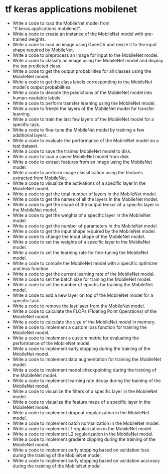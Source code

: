 # tf keras applications mobilenet

- Write a code to load the MobileNet model from "tf.keras.applications.mobilenet".
- Write a code to create an instance of the MobileNet model with pre-trained weights.
- Write a code to load an image using OpenCV and resize it to the input shape required by MobileNet.
- Write a code to preprocess an image for input to the MobileNet model.
- Write a code to classify an image using the MobileNet model and display the top predicted class.
- Write a code to get the output probabilities for all classes using the MobileNet model.
- Write a code to get the class labels corresponding to the MobileNet model's output probabilities.
- Write a code to decode the predictions of the MobileNet model into human-readable labels.
- Write a code to perform transfer learning using the MobileNet model.
- Write a code to freeze the layers of the MobileNet model for transfer learning.
- Write a code to train the last few layers of the MobileNet model for a specific task.
- Write a code to fine-tune the MobileNet model by training a few additional layers.
- Write a code to evaluate the performance of the MobileNet model on a test dataset.
- Write a code to save the trained MobileNet model to disk.
- Write a code to load a saved MobileNet model from disk.
- Write a code to extract features from an image using the MobileNet model.
- Write a code to perform image classification using the features extracted from MobileNet.
- Write a code to visualize the activations of a specific layer in the MobileNet model.
- Write a code to get the total number of layers in the MobileNet model.
- Write a code to get the names of all the layers in the MobileNet model.
- Write a code to get the shape of the output tensor of a specific layer in the MobileNet model.
- Write a code to get the weights of a specific layer in the MobileNet model.
- Write a code to get the number of parameters in the MobileNet model.
- Write a code to get the input shape required by the MobileNet model.
- Write a code to change the input shape of the MobileNet model.
- Write a code to set the weights of a specific layer in the MobileNet model.
- Write a code to set the learning rate for fine-tuning the MobileNet model.
- Write a code to compile the MobileNet model with a specific optimizer and loss function.
- Write a code to get the current learning rate of the MobileNet model.
- Write a code to set the batch size for training the MobileNet model.
- Write a code to set the number of epochs for training the MobileNet model.
- Write a code to add a new layer on top of the MobileNet model for a specific task.
- Write a code to remove the last layer from the MobileNet model.
- Write a code to calculate the FLOPs (Floating Point Operations) of the MobileNet model.
- Write a code to calculate the size of the MobileNet model in memory.
- Write a code to implement a custom loss function for training the MobileNet model.
- Write a code to implement a custom metric for evaluating the performance of the MobileNet model.
- Write a code to implement early stopping during the training of the MobileNet model.
- Write a code to implement data augmentation for training the MobileNet model.
- Write a code to implement model checkpointing during the training of the MobileNet model.
- Write a code to implement learning rate decay during the training of the MobileNet model.
- Write a code to visualize the filters of a specific layer in the MobileNet model.
- Write a code to visualize the feature maps of a specific layer in the MobileNet model.
- Write a code to implement dropout regularization in the MobileNet model.
- Write a code to implement batch normalization in the MobileNet model.
- Write a code to implement L1 regularization in the MobileNet model.
- Write a code to implement L2 regularization in the MobileNet model.
- Write a code to implement gradient clipping during the training of the MobileNet model.
- Write a code to implement early stopping based on validation loss during the training of the MobileNet model.
- Write a code to implement early stopping based on validation accuracy during the training of the MobileNet model.